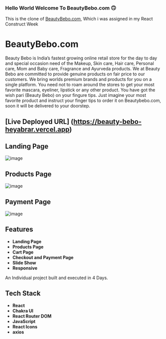 ### Hello World Welcome To BeautyBebo.com 🙃

This is the clone of [BeautyBebo.com](https://www.beautybebo.com/), Which i was assigned in my React Construct Week

# BeautyBebo.com
Beauty Bebo is India’s fastest growing online retail store for the day to day and special occasion need of the Makeup, Skin care, Hair care, Personal care, Mom and Baby care, Fragrance and Ayurveda products. We at Beauty Bebo are committed to provide genuine products on fair price to our customers. We bring worlds premium brands and products for you on a single platform. You need not to roam around the stores to get your most favorite mascara, eyeliner, lipstick or any other product. You have got the wish pari (Beauty Bebo) on your fingure tips. Just imagine your most favorite product and instruct your finger tips to order it on Beautybebo.com, soon it will be delivered to your doorstep.

## [Live Deployed URL] (https://beauty-bebo-heyabrar.vercel.app)


## Landing Page

![image](https://user-images.githubusercontent.com/103938174/193416457-fb00e35e-9fee-4e6e-95c3-895ab2290f04.png)


## Products Page 
![image](https://user-images.githubusercontent.com/103938174/193416543-a2f189f0-05d8-4c3e-95d4-96181acda2e1.png)


## Payment Page 
![image](https://user-images.githubusercontent.com/103938174/193416627-3992cdd2-63b5-4023-a8a5-6a4bfca6b151.png)


## Features 
- **Landing Page**
- **Products Page**
- **Cart Page**
- **Checkout and Payment Page**
- **Slide Show**
- **Responsive**



An Individual project built and executed in 4 Days.

## Tech Stack
- **React**
- **Chakra UI**
- **React Router DOM**
- **JavaScript**
- **React Icons**
- **axios**




